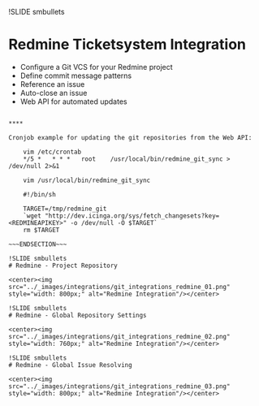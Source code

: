 !SLIDE smbullets
# Redmine Ticketsystem Integration

* Configure a Git VCS for your Redmine project
* Define commit message patterns
 * Reference an issue
 * Auto-close an issue
* Web API for automated updates


~~~SECTION:handouts~~~

****

Cronjob example for updating the git repositories from the Web API:

    vim /etc/crontab
    */5 *   * * *   root    /usr/local/bin/redmine_git_sync > /dev/null 2>&1

    vim /usr/local/bin/redmine_git_sync

    #!/bin/sh
    
    TARGET=/tmp/redmine_git
    `wget "http://dev.icinga.org/sys/fetch_changesets?key=<REDMINEAPIKEY>" -o /dev/null -O $TARGET`
    rm $TARGET

~~~ENDSECTION~~~

!SLIDE smbullets
# Redmine - Project Repository

<center><img src="../_images/integrations/git_integrations_redmine_01.png" style="width: 800px;" alt="Redmine Integration"/></center>

!SLIDE smbullets
# Redmine - Global Repository Settings

<center><img src="../_images/integrations/git_integrations_redmine_02.png" style="width: 760px;" alt="Redmine Integration"/></center>

!SLIDE smbullets
# Redmine - Global Issue Resolving

<center><img src="../_images/integrations/git_integrations_redmine_03.png" style="width: 800px;" alt="Redmine Integration"/></center>
